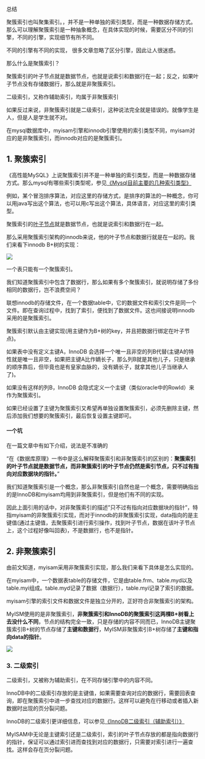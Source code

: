 总结

聚簇索引也叫聚集索引。，并不是一种单独的索引类型，而是一种数据存储方式。那么可以理解聚簇索引是一种抽象概念，在具体实现的时候，需要区分不同的引擎，不同的引擎，实现细节有所不同。

不同的引擎有不同的实现， 很多文章忽略了区分引擎，因此让人很迷惑。

那么什么是聚簇索引？

聚簇索引的叶子节点就是数据节点，也就是说索引和数据行在一起；反之，如果叶子节点没有存储数据行，那么就是非聚簇索引。

二级索引，又称作辅助索引，均属于非聚簇索引

如果反过来说，非聚簇索引就是二级索引，这种说法完全就是错误的。就像学生是人，但是人是学生就不对。

在mysql数据库中，myisam引擎和innodb引擎使用的索引类型不同，myisam对应的是非聚簇索引，而innodb对应的是聚簇索引。

## 1. 聚簇索引

《高性能MySQL》上说聚簇索引并不是一种单独的索引类型，而是一种数据存储方式。那么mysql有哪些索引类型呢，参见[《Mysql目前主要的几种索引类型》](https://blog.csdn.net/m0_45406092/article/details/111971986)

例如，某个冒泡排序算法，对应这里的存储方式，是排序的算法的一种概念，你可以用java写出这个算法，也可以用c写出这个算法，具体语言，对应这里的索引类型。

聚簇索引的[叶子节点](https://so.csdn.net/so/search?q=%E5%8F%B6%E5%AD%90%E8%8A%82%E7%82%B9&spm=1001.2101.3001.7020)就是数据节点，也就是说索引和数据行在一起。

那么采用聚簇索引架构的innodb来说，他的叶子节点和数据行就是在一起的。我们来看下innodb B+树的实现：

![](https://cdn.nlark.com/yuque/0/2023/png/40581665/1702554201319-4303a780-77d9-43df-8d20-c72d5630e6fb.png)

一个表只能有一个聚簇索引。

我们知道聚簇索引中包含了数据行，那么如果有多个聚簇索引，就说明存储了多份相同的数据行，岂不浪费空间？

联想innodb的存储文件，在一个数据table中，它的数据文件和索引文件是同一个文件。即在查询过程中，找到了索引，便找到了数据文件。这也间接说明innodb采用的是聚簇索引。

聚簇索引默认由主键实现(用主键作为B+树的key，并且把数据行绑定在叶子节点)。

如果表中没有定义主键A，InnoDB 会选择一个唯一且非空的列B代替(主键A的特性就是唯一且非空，如果把主键A比作嫡长子，那么列B就是其他儿子，只是继承的顺序靠后，但毕竟也是有皇家血脉的，没有嫡长子，就拿其他儿子当继承人了)。

如果没有这样的列B，InnoDB 会隐式定义一个主键（类似oracle中的RowId）来作为聚簇索引。

如果已经设置了主键为聚簇索引又希望再单独设置聚簇索引，必须先删除主键，然后添加我们想要的聚簇索引，最后恢复设置主键即可。

#### 一个坑

在一篇文章中有如下介绍，说法是不准确的

“在《数据库原理》一书中是这么解释聚簇索引和非聚簇索引的区别的：**聚簇索引的叶子节点就是数据节点，而非聚簇索引的叶子节点仍然是索引节点，只不过有指向对应数据块的****指针****。**”

我们知道聚簇索引是一个概念，那么非聚簇索引自然也是一个概念，需要明确指出的是InnoDB和myisam均用到非聚簇索引，但是他们有不同的实现。

因此上面引用的话中，对非聚簇索引的描述”只不过有指向对应数据块的指针”，特指myisam的非聚簇索引实现，而对于innodb的非聚簇索引实现，data指向的是主键值(通过主键值，去聚簇索引进行索引操作，找到叶子节点，数据在该叶子节点上，这个过程好像叫回表)，不是数据行，也不是指针。

## 2. 非聚簇索引

由前文知道，myisam采用非聚簇索引实现，那么我们来看下具体是怎么实现的。

在myisam中，一个数据表table的存储文件，它是由table.frm、table.myd以及table.myi组成。table.myd记录了数据（数据行），table.myi记录了索引的数据。

myisam引擎的索引文件和数据文件是独立分开的，正好符合非聚簇索引的架构。

MyISM使用的是非聚簇索引，**非聚簇索引和InnoDB的聚簇索引这两棵B+树看上去没什么不同**，节点的结构完全一致，只是存储的内容不同而已，InnoDB主键聚簇索引B+树的节点存储了**主键和数据行**，MyISM非聚簇索引B+树存储了**主键和指向data的指针**。

![](https://cdn.nlark.com/yuque/0/2023/png/40581665/1702554445495-b6305ccf-6a5c-441d-9de0-049cd491a4c1.png)

### 3. 二级索引

二级索引，又被称为辅助索引，在不同存储引擎中的内容不同。

InnoDB中的二级索引存放的是主键值，如果需要查询对应的数据行，需要回表查询，即在聚簇索引中进一步查找对应的数据行。这样可以避免在行移动或者插入新数据时出现的页分裂问题。

InnoDB的二级索引更详细信息，可以参见[《InnoDB二级索引（辅助索引）》](https://blog.csdn.net/m0_45406092/article/details/112079356)

  

MyISAM中无论是主键索引还是二级索引，索引的叶子节点存放的都是指向数据行的指针，保证可以通过索引进而查找到对应的数据行，只需要对索引进行一遍查找。这样会存在页分裂问题。